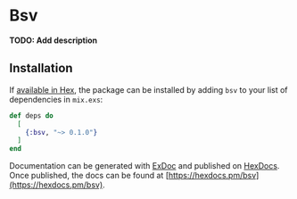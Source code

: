 # Bsv

**TODO: Add description**

## Installation

If [available in Hex](https://hex.pm/docs/publish), the package can be installed
by adding `bsv` to your list of dependencies in `mix.exs`:

```elixir
def deps do
  [
    {:bsv, "~> 0.1.0"}
  ]
end
```

Documentation can be generated with [ExDoc](https://github.com/elixir-lang/ex_doc)
and published on [HexDocs](https://hexdocs.pm). Once published, the docs can
be found at [https://hexdocs.pm/bsv](https://hexdocs.pm/bsv).

